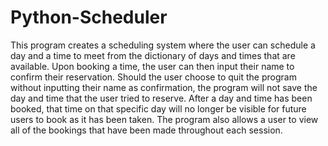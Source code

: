 # Python-Scheduler
This program creates a scheduling system where the user can schedule a day and a time to meet from the dictionary of days and times that are available.
Upon booking a time, the user can then input their name to confirm their reservation.
Should the user choose to quit the program without inputting their name as confirmation, the program will not save the day and time that the user tried to reserve.
After a day and time has been booked, that time on that specific day will no longer be visible for future users to book as it has been taken.
The program also allows a user to view all of the bookings that have been made throughout each session.
